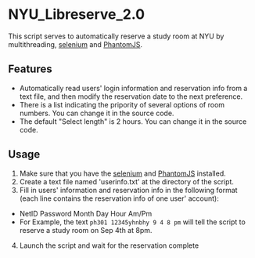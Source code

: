 # NYU_Libreserve_2.0
This script serves to automatically reserve a study room at NYU by multithreading, [selenium](http://selenium.googlecode.com/git/docs/api/py/index.html#installing) and [PhantomJS](http://phantomjs.org/download.html).

## Features
* Automatically read users' login information and reservation info from a text file, and then modify the reservation date to the next preference.
* There is a list indicating the pripority of several options of room numbers. You can change it in the source code.
* The default "Select length" is 2 hours. You can change it in the source code.

## Usage
1. Make sure that you have the [selenium](http://selenium.googlecode.com/git/docs/api/py/index.html#installing)  and [PhantomJS](http://phantomjs.org/download.html) installed.
2. Create a text file named 'userinfo.txt' at the directory of the script.
3. Fill in users' information and reservation info in the following format (each line contains the reservation info of one user' account):
  * NetID Password Month Day Hour Am/Pm
  * For Example, the text `ph301 12345yhnbhy 9 4 8 pm` will tell the script to reserve a study room on Sep 4th at 8pm.
4. Launch the script and wait for the reservation complete 



